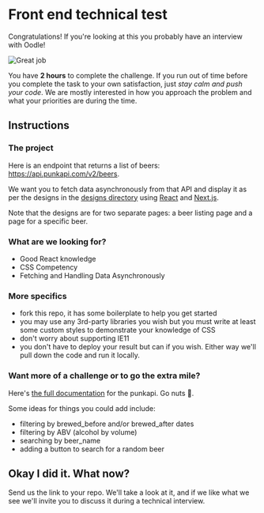 # Front end technical test

Congratulations! If you're looking at this you probably have an interview with Oodle!

![Great job](https://media.giphy.com/media/xHMIDAy1qkzNS/giphy.gif)

You have **2 hours** to complete the challenge. If you run out of time before you complete the task to your own satisfaction, just *stay calm and push your code*. We are mostly interested in how you approach the problem and what your priorities are during the time.

## Instructions

### The project

Here is an endpoint that returns a list of beers: https://api.punkapi.com/v2/beers.

We want you to fetch data asynchronously from that API and display it as per the designs in the [designs directory](designs) using [React](https://reactjs.org/docs/getting-started.html) and [Next.js](https://nextjs.org/).

Note that the designs are for two separate pages: a beer listing page and a page for a specific beer.

### What are we looking for?
- Good React knowledge
- CSS Competency
- Fetching and Handling Data Asynchronously

### More specifics
- fork this repo, it has some boilerplate to help you get started
- you may use any 3rd-party libraries you wish but you must write at least some custom styles to demonstrate your knowledge of CSS
- don't worry about supporting IE11
- you don't have to deploy your result but can if you wish. Either way we'll pull down the code and run it locally.

### Want more of a challenge or to go the extra mile?
Here's [the full documentation](https://punkapi.com/documentation/v2) for the punkapi. Go nuts 🥜.

Some ideas for things you could add include: 
- filtering by brewed_before and/or brewed_after dates
- filtering by ABV (alcohol by volume)
- searching by beer_name
- adding a button to search for a random beer

## Okay I did it. What now?
Send us the link to your repo. We'll take a look at it, and if we like what we see we'll invite you to discuss it during a technical interview.
